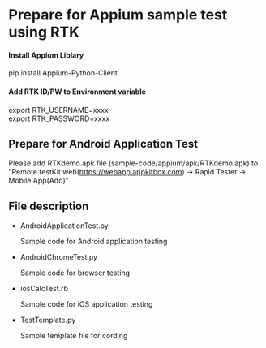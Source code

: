 
# Prepare for Appium sample test using RTK 
#### Install Appium Liblary 
 pip install Appium-Python-Client
 
#### Add RTK ID/PW to Environment variable
  export RTK_USERNAME=xxxx  
  export RTK_PASSWORD=xxxx

## Prepare for Android Application Test
 Please add RTKdemo.apk file (sample-code/appium/apk/RTKdemo.apk) to 
 "Remote testKit web(https://webapp.appkitbox.com) -> Rapid Tester -> Mobile App(Add)" 

## File description

* AndroidApplicationTest.py

	Sample code for Android application testing

* AndroidChromeTest.py

	Sample code for browser testing

* iosCalcTest.rb

	Sample code for iOS application testing

* TestTemplate.py

	Sample template file for cording
